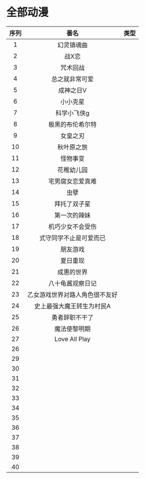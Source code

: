 # 全部动漫
|序列|番名|类型|
|:-:|:-:|:-:|
|1|幻灵镇魂曲||
|2|战X恋||
|3|咒术回战||
|4|总之就非常可爱||
|5|成神之日V||
|6|小小克星||
|7|科学小飞侠g||
|8|极黑的布伦希尔特||
|9|女皇之刃||
|10|秋叶原之旅||
|11|怪物事变||
|12|花稚幼儿园||
|13|宅男腐女恋爱真难||
|14|虫孽||
|15|拜托了双子星||
|16|第一次的辣妹||
|17|机巧少女不会受伤||
|18|式守同学不止是可爱而已||
|19|朋友游戏||
|20|夏日重现||
|21|成惠的世界||
|22|八十龟酱观察日记||
|23|乙女游戏世界对路人角色很不友好||
|24|史上最强大魔王转生为村民A||
|25|勇者辞职不干了||
|26|魔法使黎明期||
|27|Love All Play||
|26|
|29|
|30|
|31|
|32|
|33|
|34|
|35|
|36|
|37|
|38|
|39|
|40|

